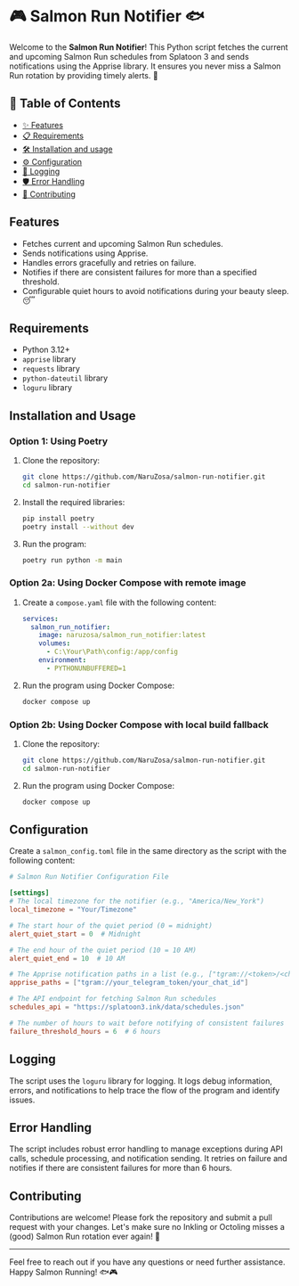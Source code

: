 # 🎮 Salmon Run Notifier 🐟

Welcome to the **Salmon Run Notifier**! This Python script fetches the current and upcoming Salmon Run schedules from Splatoon 3 and sends notifications using the Apprise library. It ensures you never miss a Salmon Run rotation by providing timely alerts. 🎉

## 📑 Table of Contents

- [✨ Features](#features)
- [📋 Requirements](#requirements)
- [🛠️ Installation and usage](#installation-and-usage)
- [⚙️ Configuration](#configuration)
- [📜 Logging](#logging)
- [🛡️ Error Handling](#error-handling)
- [🤝 Contributing](#contributing)

## Features

- Fetches current and upcoming Salmon Run schedules.
- Sends notifications using Apprise.
- Handles errors gracefully and retries on failure.
- Notifies if there are consistent failures for more than a specified threshold.
- Configurable quiet hours to avoid notifications during your beauty sleep. 😴

## Requirements

- Python 3.12+
- `apprise` library
- `requests` library
- `python-dateutil` library
- `loguru` library

## Installation and Usage

### Option 1: Using Poetry

1. Clone the repository:
    ```sh
    git clone https://github.com/NaruZosa/salmon-run-notifier.git
    cd salmon-run-notifier
    ```

2. Install the required libraries:
    ```sh
    pip install poetry
    poetry install --without dev
    ```

3. Run the program:
    ```sh
    poetry run python -m main
    ```

### Option 2a: Using Docker Compose with remote image

1. Create a `compose.yaml` file with the following content:
    ```yaml
    services:
      salmon_run_notifier:
        image: naruzosa/salmon_run_notifier:latest
        volumes:
          - C:\Your\Path\config:/app/config
        environment:
          - PYTHONUNBUFFERED=1
    ```

2. Run the program using Docker Compose:
    ```sh
    docker compose up
    ```

### Option 2b: Using Docker Compose with local build fallback

1. Clone the repository:
    ```sh
    git clone https://github.com/NaruZosa/salmon-run-notifier.git
    cd salmon-run-notifier
    ```

2. Run the program using Docker Compose:
    ```sh
    docker compose up
    ```

## Configuration


Create a `salmon_config.toml` file in the same directory as the script with the following content:

```toml
# Salmon Run Notifier Configuration File

[settings]
# The local timezone for the notifier (e.g., "America/New_York")
local_timezone = "Your/Timezone"

# The start hour of the quiet period (0 = midnight)
alert_quiet_start = 0  # Midnight

# The end hour of the quiet period (10 = 10 AM)
alert_quiet_end = 10  # 10 AM

# The Apprise notification paths in a list (e.g., ["tgram://<token>/<chat_id>"])
apprise_paths = ["tgram://your_telegram_token/your_chat_id"]

# The API endpoint for fetching Salmon Run schedules
schedules_api = "https://splatoon3.ink/data/schedules.json"

# The number of hours to wait before notifying of consistent failures
failure_threshold_hours = 6  # 6 hours
```

## Logging

The script uses the `loguru` library for logging. It logs debug information, errors, and notifications to help trace the flow of the program and identify issues.

## Error Handling

The script includes robust error handling to manage exceptions during API calls, schedule processing, and notification sending. It retries on failure and notifies if there are consistent failures for more than 6 hours.

## Contributing

Contributions are welcome! Please fork the repository and submit a pull request with your changes. Let's make sure no Inkling or Octoling misses a (good) Salmon Run rotation ever again! 🦑

---

Feel free to reach out if you have any questions or need further assistance. Happy Salmon Running! 🐟🎮